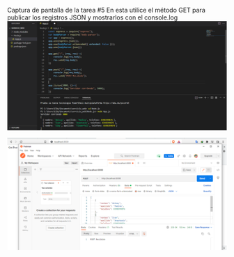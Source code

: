 Captura de pantalla de la tarea #5
En esta utilice el método GET para publicar los registros JSON y mostrarlos con el console.log
![Captura de Pantalla](Captura.PNG)

![Captura de Pantalla2](Captura2.PNG)